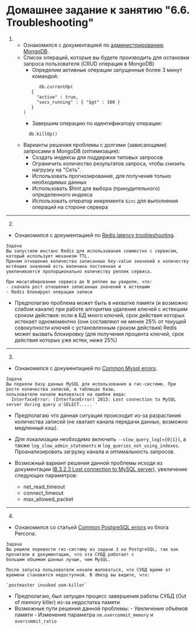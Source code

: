# Домашнее задание к занятию "6.6. Troubleshooting"

1. 
    * Ознакомился с документацией по [администрированию MongoDB](https://docs.mongodb.com/manual/administration/).
    * Список операций, которые вы будете производить для остановки запроса пользователя (CRUD операция в MongoDB)
      - Определим активные операции запущенные более 3 минут командой:
      ```shell
            db.currentOp(
         {
           "active" : true,
           "secs_running" : { "$gt" : 180 }
         }
      )
      ```
      - Завершим операцию по идентификатору операции:
      ```shell
        db.killOp()
      ```
    * Варианты решения проблемы с долгими (зависающими) запросами в MongoDB (оптимизация):
      - Создать индексы для поддержки типовых запросов
      - Ограничить количество результатов запроса, чтобы снизить нагрузку на "Сеть".
      - Использовать прогнозирование, для получения только необходимых данных
      - Использовать $hint для выбора (принудительного) определенного индекса
      - Использовать оператор инкремента ``$inc`` для выполнения операций на стороне сервера

---
2. 
   
   * Ознакомился с документацией по [Redis latency troobleshooting](https://redis.io/topics/latency).

   ```
   Задача
   Вы запустили инстанс Redis для использования совместно с сервисом, который использует механизм TTL. 
   Причем отношение количества записанных key-value значений к количеству истёкших значений есть величина постоянная и
   увеличивается пропорционально количеству реплик сервиса. 
   
   При масштабировании сервиса до N реплик вы увидели, что:
   - сначала рост отношения записанных значений к истекшим
   - Redis блокирует операции записи
   ```
   * Предполагаю проблема может быть в нехватке памяти (и возможно слабом канале) при работе алгоритма удаления ключей с истекшим сроком действия:
     если в БД много ключей, срок действия которых истекает одномоментно (они составляют не менее 25% от текущей совокупности ключей с установленным сроком действия) Redis может вызвать блокировку (для получения процента ключей, срок действия которых уже истек, ниже 25%)

---
3. 

   * Ознакомился с документацией по [Common Mysql errors](https://dev.mysql.com/doc/refman/8.0/en/common-errors.html).
   ```
   Задача
   Вы подняли базу данных MySQL для использования в гис-системе. При росте количества записей, в таблицах базы,
   пользователи начали жаловаться на ошибки вида:
     InterfaceError: (InterfaceError) 2013: Lost connection to MySQL server during query u'SELECT..... '
   ```
   * Предполагаю что данная ситуация происходит из-за разрастания количества записей (не хватает канала передачи данных, возможно медленный кэш). 
   * Для локализации необходимо включить ``--slow_query_log[={0|1}]``, а также ``log_slow_admin_statements`` и ``log_queries_not_using_indexes``. Проанализировать загрузку канала и оптимальность запросов.

   * Возможный вариант решения данной проблемы исходя из документации ([B.3.2.3 Lost connection to MySQL server](https://dev.mysql.com/doc/refman/8.0/en/error-lost-connection.html)), увеличение следующих параметров:
      - net_read_timeout
      - connect_timeout
      - max_allowed_packet
   
---
4.

   * Ознакомился со статьей [Common PostgreSQL errors](https://www.percona.com/blog/2020/06/05/10-common-postgresql-errors/) из блога Percona.
   ```
   Задача
   Вы решили перевести гис-систему из задачи 3 на PostgreSQL, так как прочитали в документации, что эта СУБД работает с 
   большим объемом данных лучше, чем MySQL.
   
   После запуска пользователи начали жаловаться, что СУБД время от времени становится недоступной. В dmesg вы видите, что:
   
   `postmaster invoked oom-killer`
   ```
   * Предполагаю, был запущен процесс завершения работы СУБД (Out of memory killer) из-за недостатка памяти
   * Возможные пути решения данной проблемы:
    - Увеличение объёмов памяти
    - Изменение параметра ``vm.overcommit_memory`` и ``overcommit_ratio``

